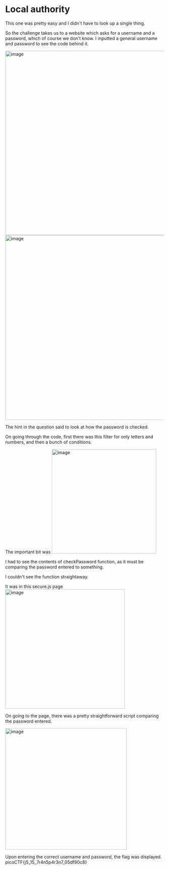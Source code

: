 # Local authority

This one was pretty easy and I didn't have to look up a single thing.

So the challenge takes us to a website which asks for a username and a password, which of course we don't know.
I inputted a general username and password to see the code behind it.


<img width="586" alt="image" src="https://github.com/Nisargs23/picoCTF/assets/148000598/d9e91ae9-e5d6-426e-8334-6dc9359d7630">


<img width="587" alt="image" src="https://github.com/Nisargs23/picoCTF/assets/148000598/83708b5d-c133-429b-aedb-4b948662e4b3">

The hint in the question said to look at how the password is checked.

On going through the code, first there was this filter for only letters and numbers, and then a bunch of conditions.


The important bit was <img width="332" alt="image" src="https://github.com/Nisargs23/picoCTF/assets/148000598/2d4f8582-db9f-4614-bac0-88c28a41e2b7">

I had to see the contents of checkPassword function, as it must be comparing the password entered to something. 

I couldn't see the function straightaway.


It was in this secure.js page <img width="380" alt="image" src="https://github.com/Nisargs23/picoCTF/assets/148000598/f726c36d-1816-40ae-b6be-038f8e00a2bd">

On going to the page, there was a pretty straightforward script comparing the password entered.


<img width="386" alt="image" src="https://github.com/Nisargs23/picoCTF/assets/148000598/664df539-1648-4356-a2c1-468f0dbe6e45">

Upon entering the correct username and password, the flag was displayed.
picoCTF{j5_15_7r4n5p4r3n7_05df90c8}
